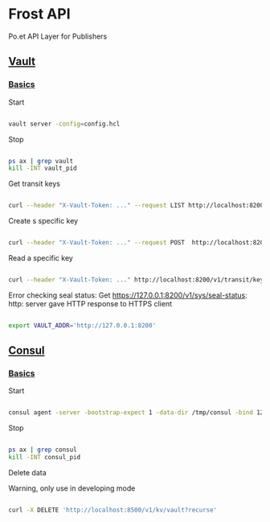 # Frost API

Po.et API Layer for Publishers


## [Vault](https://www.vaultproject.io/)

### [Basics](https://www.vaultproject.io/intro/getting-started/dev-server.html)  

Start

```bash

vault server -config=config.hcl

```

Stop

```bash

ps ax | grep vault
kill -INT vault_pid

```

Get transit keys

```bash

curl --header "X-Vault-Token: ..." --request LIST http://localhost:8200/v1/transit/keys

```

Create s specific key 

```bash

curl --header "X-Vault-Token: ..." --request POST  http://localhost:8200/v1/transit/keys/my-key

```

Read a specific key

```bash

curl --header "X-Vault-Token: ..." http://localhost:8200/v1/transit/keys/my-key

```

Error checking seal status: Get https://127.0.0.1:8200/v1/sys/seal-status: http: server gave HTTP response to HTTPS client

```bash

export VAULT_ADDR='http://127.0.0.1:8200'

```

## [Consul](https://www.consul.io)   

### [Basics](https://www.consul.io/docs/agent/basics.html)  

Start

```bash

consul agent -server -bootstrap-expect 1 -data-dir /tmp/consul -bind 127.0.0.1

```

Stop

```bash

ps ax | grep consul
kill -INT consul_pid

```

Delete data

Warning, only use in developing mode

```bash

curl -X DELETE 'http://localhost:8500/v1/kv/vault?recurse'

```
